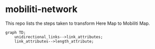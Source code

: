 # mobiliti-network

This repo lists the steps taken to transform Here Map to Mobiliti Map. 

```mermaid
graph TD;
    unidirectional_links-->link_attributes;
    link_attributes-->length_attribute;
```